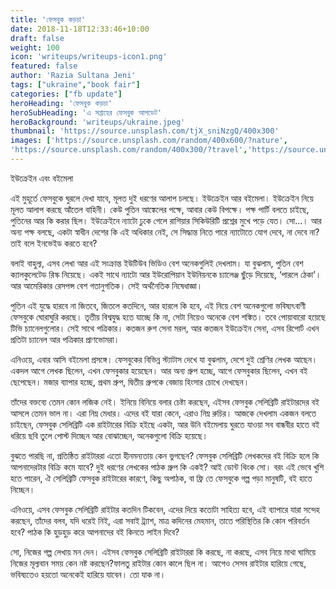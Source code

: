 ```yaml
---
title: 'ফেসবুক কড়চা'
date: 2018-11-18T12:33:46+10:00
draft: false
weight: 100
icon: 'writeups/writeups-icon1.png'
featured: false
author: 'Razia Sultana Jeni'
tags: ["ukraine","book fair"]
categories: ["fb update"]
heroHeading: 'ফেসবুক কড়চা'
heroSubHeading: 'এ সপ্তাহের ফেসবুক আপডেট'
heroBackground: 'writeups/ukraine.jpeg'
thumbnail: 'https://source.unsplash.com/tjX_sniNzgQ/400x300'
images: ['https://source.unsplash.com/random/400x600/?nature', 
'https://source.unsplash.com/random/400x300/?travel','https://source.unsplash.com/random/400x300/?architecture','https://source.unsplash.com/random/400x600/?buildings','https://source.unsplash.com/random/400x300/?city','https://source.unsplash.com/random/400x600/?business']
---
```

ইউক্রেইন এবং বইমেলা

এই মুহূর্তে ফেসবুকে ঘুরলে দেখা যাবে, মূলত দুই ধরণের আলাপ চলছে। ইউক্রেইন আর বইমেলা। ইউক্রেইন নিয়ে মূলত আলাপ করছে আঁতেল বাহিনী। কেউ পুতিন আঙ্কেলের পক্ষে, আবার কেউ বিপক্ষে। পক্ষ পার্টি বলতে চাইছে, পুতিনের আর কি করার ছিল। ইউক্রেইনে ন্যাটো ঢুকে গেলে রাশিয়ার সিকিউরিটি প্রশ্নের মুখে পড়ে যেত। সো…। আর অন্য পক্ষ বলছে, একটা স্বাধীন দেশের কি এই অধিকার নেই, সে সিদ্ধান্ত নিতে পারে ন্যাটোতে যোগ দেবে, না দেবে না? তাই বলে ইনভেইড করতে হবে? 

বলাই বাহুল্য, এসব লেখা আর এই সংক্রান্ত ইউটিউব ভিডিও বেশ অনেকগুলিই দেখলাম। যা বুঝলাম, পুতিন বেশ ক্যালকুলেটেড রিস্ক নিয়েছে। একই সাথে ন্যাটো আর ইউরোপিয়ান ইউনিয়নকে চ্যালেঞ্জ ছুঁড়ে দিয়েছে, ‘পারলে ঠেকা’। আর আমেরিকার রেসপন্স বেশ গতানুগতিক। সেই অর্থনৈতিক নিষেধাজ্ঞা। 

পুতিন এই যুদ্ধে হারবে না জিতবে, জিতলে কতদিনে, আর হারলে কি হবে, এই নিয়ে বেশ অনেকগুলো ভবিষ্যৎবাণী ফেসবুকে ঘোরাঘুরি করছে। তৃতীয় বিশ্বযুদ্ধ হতে যাচ্ছে কি না, সেটা নিয়েও অনেকে বেশ শঙ্কিত। তবে পোয়াবারো হয়েছে টিভি চ্যানেলগুলোর। সেই সাথে পত্রিকার। কতজন রুশ সেনা মরল, আর কতজন ইউক্রেইন সেনা, এসব রিপোর্ট এখন প্রতিটা চ্যানেল আর পত্রিকার প্রাণভোমরা। 

এনিওয়ে, এবার আসি বইমেলা প্রসঙ্গে। ফেসবুকের বিভিন্ন স্ট্যাটাস দেখে যা বুঝলাম, দেশে দুই শ্রেণির লেখক আছেন। একদল আগে লেখক ছিলেন, এখন ফেসবুকার হয়েছেন। আর অন্য গ্রুপ হচ্ছে, আগে ফেসবুকার ছিলেন, এখন বই ছেপেছেন। মজার ব্যাপার হচ্ছে, প্রথম গ্রুপ, দ্বিতীয় গ্রুপকে বেজায় হিংসার চোখে দেখছেন। 

তাঁদের বক্তব্যে তেমন কোন লজিক নেই। ইনিয়ে বিনিয়ে বলার চেষ্টা করছেন, এইসব ফেসবুক সেলিব্রিটি রাইটারদের বই আসলে তেমন ভাল না। এরা নিম্ন মেধার। এদের বই যারা কেনে, এরাও নিম্ন রুচির। আজকে দেখলাম একজন বলতে চাইছেন, ফেসবুক সেলিব্রিটি এক রাইটারের বিক্রি হইছে একটা, আর উনি বইমেলায় ঘুরতে যাওয়া সব বান্ধবীর হাতে বই ধরিয়ে ছবি তুলে পোস্ট দিচ্ছেন আর বোঝাচ্ছেন, অনেকগুলো বিক্রি হয়েছে। 

বুঝতে পারছি না, প্রতিষ্ঠিত রাইটাররা এতো হীনমন্যতায় কেন ভুগছেন? ফেসবুক সেলিব্রিটি লেখকদের বই বিক্রি হলে কি আপনাদেরটার বিক্রি কমে যাবে? দুই ধরণের লেখকের পাঠক গ্রুপ কি একই? আই ডোন্ট থিংক সো। বরং এই ভেবে খুশি হতে পারেন, ঐ সেলিব্রিটি ফেসবুক রাইটারের কারণে, কিছু অপাঠক, বা ফ্রি তে ফেসবুকে গল্প পড়া মানুষটি, বই হাতে নিচ্ছেন। 

এনিওয়ে, এসব ফেসবুক সেলিব্রিটি রাইটার কতদিন টিকবেন, এদের দিয়ে কতোটা সাহিত্য হবে, এই ব্যাপারে যারা সন্দেহ করছেন, তাঁদের বলব, যদি ধরেই নিই, এরা সবাই ট্র্যাশ, মাত্র কদিনের মেহমান, তাতে পরিস্থিতির কি কোন পরিবর্তন হবে? পাঠক কি হুড়হুড় করে আপনাদের বই কিনতে লাইন দিবে?

সো, নিজের গল্প লেখায় মন দেন। এইসব ফেসবুক সেলিব্রিটি রাইটাররা কি করছে, না করছে, এসব নিয়ে মাথা ঘামিয়ে নিজের মূল্যবান সময় কেন নষ্ট করছেন?ফালতু রাইটার কোন কালে ছিল না। আগেও সেসব রাইটার হারিয়ে গেছে, ভবিষ্যতেও হয়তো অনেকেই হারিয়ে যাবেন। তো যাক না।
